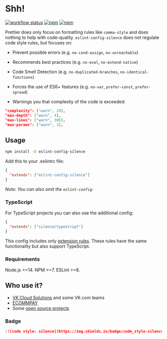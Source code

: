 # Shh!

[![workflow status](https://img.shields.io/github/workflow/status/zapolnoch/eslint-config-silence/CI/main)](https://github.com/zapolnoch/eslint-config-silence/actions)
[![npm](https://img.shields.io/npm/v/eslint-config-silence.svg?style=flat-square)](https://www.npmjs.com/package/eslint-config-silence)
[![npm](https://img.shields.io/npm/dm/eslint-config-silence.svg?style=flat-square)](https://www.npmjs.com/package/eslint-config-silence)

Prettier does only focus on formatting rules like `comma-style` and does nothing to help with code-quality.
`eslint-config-silence` does not regulate code style rules, but focuses on:

- Prevent possible errors (e.g. `no-cond-assign`, `no-unreachable`)

- Recommends best practices (e.g. `no-eval`, `no-extend-native`)

- Code Smell Detection (e.g. `no-duplicated-branches`, `no-identical-functions`)

- Forces the use of ES6+ features (e.g. `no-var`, `prefer-const`, `prefer-spread`)

- Warnings you that complexity of the code is exceeded:

```json
"complexity": ["warn", 20],
"max-depth": ["warn", 4],
"max-lines": ["warn", 300],
"max-params": ["warn", 3],
```

## Usage

```bash
npm install -D eslint-config-silence
```

Add this to your .eslintrc file:

```json
{
  "extends": ["eslint-config-silence"]
}
```

_Note: You can also omit the `eslint-config-`_

### TypeScript

For TypeScript projects you can also use the additional config:

```json
{
  "extends": ["silence/typescript"]
}
```

This config includes only [extension rules](https://github.com/typescript-eslint/typescript-eslint/tree/main/packages/eslint-plugin#extension-rules). These rules have the same functionality but also support TypeScript.

### Requirements

Node.js >=14. NPM >=7. ESLint >=8.

## Who use it?

- [VK Cloud Solutions](https://mcs.mail.ru) and some VK.com teams
- [ECOMMPAY](https://ecommpay.com)
- Some [open source projects](https://github.com/zapolnoch/eslint-config-silence/network/dependents)

### Badge

```md
[![code style: silence](https://img.shields.io/badge/code_style-silence-000.svg)](https://github.com/zapolnoch/eslint-config-silence)
```
